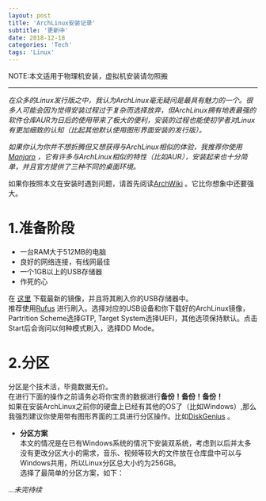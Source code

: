 ```yaml
---
layout: post
title: 'ArchLinux安装记录'
subtitle: '更新中'
date: 2018-12-18
categories: 'Tech'
tags: 'Linux'
---
```

NOTE:本文适用于物理机安装，虚拟机安装请勿照搬

---
*在众多的Linux发行版之中，我认为ArchLinux毫无疑问是最具有魅力的一个。很多人可能会因为觉得安装过程过于复杂而选择放弃，但ArchLinux拥有地表最强的软件仓库AUR为日后的使用带来了极大的便利，安装的过程也能使初学者对Linux有更加细致的认知（比起其他默认使用图形界面安装的发行版）。*  
  
*如果你认为你并不想折腾但又想获得与ArchLinux相似的体验，我推荐你使用[Manjaro](https://manjaro.org/) ，它有许多与ArchLinux相似的特性（比如AUR），安装起来也十分简单，并且官方提供了三种不同的桌面环境。*

如果你按照本文在安装时遇到问题，请首先阅读[ArchWiki](https://wiki.archlinux.org/) 。它比你想象中还要强大。

# 1.准备阶段
 + 一台RAM大于512MB的电脑
 + 良好的网络连接，有线网最佳
 + 一个1GB以上的USB存储器
 + 作死的心
 
 在 [这里](https://www.archlinux.org/download/)  下载最新的镜像，并且将其刷入你的USB存储器中。  
 推荐使用[Rufus](https://www.archlinux.org/download/) 进行刷入。选择对应的USB设备和你下载好的ArchLinux镜像，Partrition Scheme选择GTP, Target System选择UEFI，其他选项保持默认。点击Start后会询问以何种模式刷入，选择DD Mode。
 
# 2.分区
分区是个技术活，毕竟数据无价。  
在进行下面的操作之前请务必将你宝贵的数据进行**备份！备份！备份！**  
如果在安装ArchLinux之前你的硬盘上已经有其他的OS了（比如Windows）,那么我强烈建议你使用带有图形界面的工具进行分区操作。比如[DiskGenius](https://www.diskgenius.com/) 。

+ **分区方案**   
本文的情况是在已有Windows系统的情况下安装双系统，考虑到以后并太多没有更改分区大小的需求，音乐、视频等较大的文件放在仓库盘中可以与Windows共用，所以Linux分区总大小约为256GB。  
选择了最简单的分区方案，如下：  
   
     
*...未完待续*
